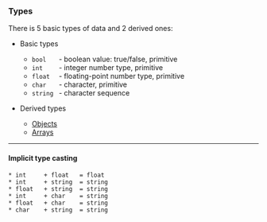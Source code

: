 ### Types

There is 5 basic types of data and 2 derived ones:
 
 * Basic types
    * `bool   ` - boolean value: true/false, primitive
    * `int    ` - integer number type, primitive 
    * `float  ` - floating-point number type, primitive
    * `char   ` - character, primitive
    * `string ` - character sequence 

 * Derived types
    * [Objects][1]
    * [Arrays][2]

---
#### Implicit type casting

    * int     + float   = float  
    * int     + string  = string 
    * float   + string  = string 
    * int     + char    = string     
    * float   + char    = string 
    * сhar    + string  = string 
    
[1]: Objects.md
[2]: Arrays.md
